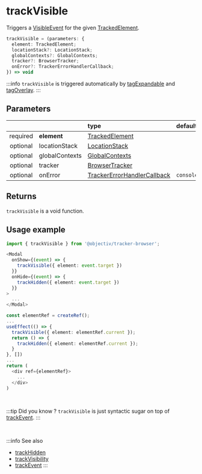 # trackVisible

Triggers a [VisibleEvent](/taxonomy/reference/events/VisibleEvent.md) for the given [TrackedElement](/tracking/api-reference/definitions/TrackedElement.md).

```typescript
trackVisible = (parameters: {
  element: TrackedElement;
  locationStack?: LocationStack;
  globalContexts?: GlobalContexts;
  tracker?: BrowserTracker;
  onError?: TrackerErrorHandlerCallback;
}) => void
```

:::info
`trackVisible` is triggered automatically by [tagExpandable](/tracking/api-reference/locationTaggers/tagExpandable.md) and [tagOverlay](/tracking/api-reference/locationTaggers/tagOverlay.md).
:::

## Parameters
|          |             | type                                                                                                 | default value
| :-:      | :--         | :--                                                                                                  | :--           
| required | **element**    | [TrackedElement](/tracking/api-reference/definitions/TrackedElement.md)                           |
| optional | locationStack  | [LocationStack](/tracking/api-reference/core/LocationStack.md)                                    |
| optional | globalContexts | [GlobalContexts](/tracking/api-reference/core/GlobalContexts.md)                                  |
| optional | tracker        | [BrowserTracker](/tracking/api-reference/general/BrowserTracker.md)                               |
| optional | onError        | [TrackerErrorHandlerCallback](/tracking/api-reference/definitions/TrackerErrorHandlerCallback.md) | `console.error`

## Returns
`trackVisible` is a void function.

## Usage example

```typescript jsx
import { trackVisible } from '@objectiv/tracker-browser';
```

```typescript jsx
<Modal
  onShow={(event) => {
    trackVisible({ element: event.target })
  }}
  onHide={(event) => {
    trackHidden({ element: event.target })
  }}
>
  ...
</Modal>
```

```typescript jsx
const elementRef = createRef();
...
useEffect(() => {
  trackVisible({ element: elementRef.current });
  return () => {
    trackHidden({ element: elementRef.current });
  }
}, [])
...
return (
  <div ref={elementRef}>
    ...
  </div>
)
```

<br />

:::tip Did you know ?
`trackVisible` is just syntactic sugar on top of [trackEvent](/tracking/api-reference/eventTrackers/trackEvent.md).
:::

<br />

:::info See also
- [trackHidden](/tracking/api-reference/eventTrackers/trackHidden.md)
- [trackVisibility](/tracking/api-reference/eventTrackers/trackVisibility.md)
- [trackEvent](/tracking/api-reference/eventTrackers/trackEvent.md)
  :::
